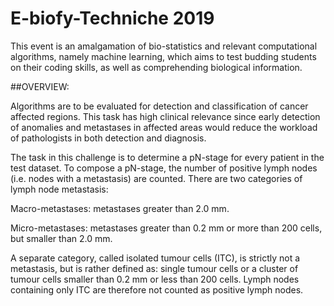 # E-biofy-Techniche 2019

This event is an amalgamation of bio-statistics and relevant computational algorithms, namely machine learning, which aims to test budding students on their coding skills, as well as comprehending biological information.

##OVERVIEW:

Algorithms are to be evaluated for detection and classification of cancer affected regions. This task has high clinical relevance since early detection of anomalies and metastases in affected areas would reduce the workload of pathologists in both detection and diagnosis. 
 
The task in this challenge is to determine a pN-stage for every patient in the test dataset. To compose a pN-stage, the number of positive lymph nodes (i.e. nodes with a metastasis) are counted. There are two categories of lymph node metastasis:

Macro-metastases: metastases greater than 2.0 mm.

Micro-metastases: metastases greater than 0.2 mm or more than 200 cells, but smaller than 2.0 mm.

A separate category, called isolated tumour cells (ITC), is strictly not a metastasis, but is rather defined as: single tumour cells or a cluster of tumour cells smaller than 0.2 mm or less than 200 cells. Lymph nodes containing only ITC are therefore not counted as positive lymph nodes. 
